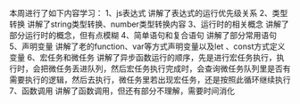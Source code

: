 本周进行了如下内容学习：
1、js表达式
讲解了表达式的运行优先级关系
2、类型转换
讲解了string类型转换、number类型转换内容
3、运行时的相关概念
讲解了部分运行时的概念，但有点模糊
4、简单语句和复合语句
讲解了部分常用语句
5、声明变量
讲解了老的function、var等方式声明变量以及let 、const方式定义变量
6、宏任务和微任务
讲解了异步函数运行的顺序，先是进行宏任务执行，执行时，会把微任务丢进队列，然后宏任务执行完成时，会查询微任务队列里是否有需要执行的逻辑，然后去执行，微任务里若出现宏任务，还是按照此循环继续执行
7、函数调用
讲解了函数调用，但还有部分不理解，需要时间消化